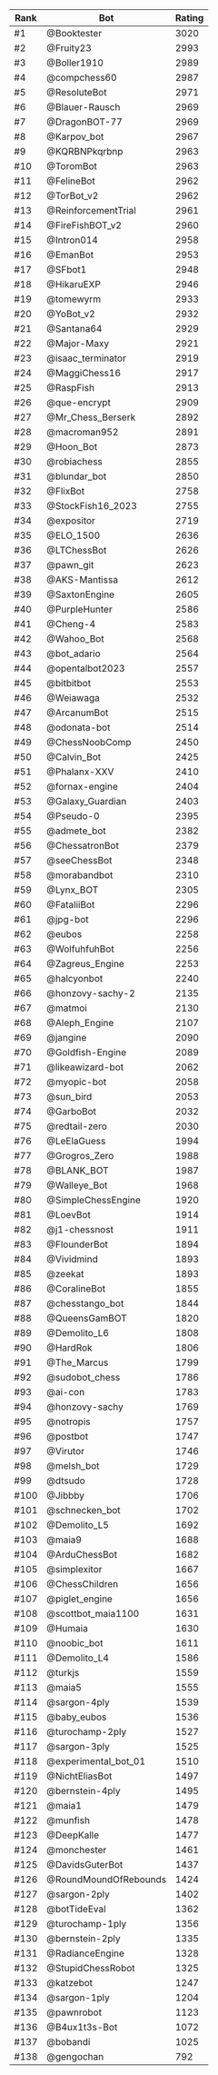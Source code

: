 Rank|Bot|Rating
---|---|---
#1|@Booktester|3020
#2|@Fruity23|2993
#3|@Boller1910|2989
#4|@compchess60|2987
#5|@ResoluteBot|2971
#6|@Blauer-Rausch|2969
#7|@DragonBOT-77|2969
#8|@Karpov_bot|2967
#9|@KQRBNPkqrbnp|2963
#10|@ToromBot|2963
#11|@FelineBot|2962
#12|@TorBot_v2|2962
#13|@ReinforcementTrial|2961
#14|@FireFishBOT_v2|2960
#15|@Intron014|2958
#16|@EmanBot|2953
#17|@SFbot1|2948
#18|@HikaruEXP|2946
#19|@tomewyrm|2933
#20|@YoBot_v2|2932
#21|@Santana64|2929
#22|@Major-Maxy|2921
#23|@isaac_terminator|2919
#24|@MaggiChess16|2917
#25|@RaspFish|2913
#26|@que-encrypt|2909
#27|@Mr_Chess_Berserk|2892
#28|@macroman952|2891
#29|@Hoon_Bot|2873
#30|@robiachess|2855
#31|@blundar_bot|2850
#32|@FlixBot|2758
#33|@StockFish16_2023|2755
#34|@expositor|2719
#35|@ELO_1500|2636
#36|@LTChessBot|2626
#37|@pawn_git|2623
#38|@AKS-Mantissa|2612
#39|@SaxtonEngine|2605
#40|@PurpleHunter|2586
#41|@Cheng-4|2583
#42|@Wahoo_Bot|2568
#43|@bot_adario|2564
#44|@opentalbot2023|2557
#45|@bitbitbot|2553
#46|@Weiawaga|2532
#47|@ArcanumBot|2515
#48|@odonata-bot|2514
#49|@ChessNoobComp|2450
#50|@Calvin_Bot|2425
#51|@Phalanx-XXV|2410
#52|@fornax-engine|2404
#53|@Galaxy_Guardian|2403
#54|@Pseudo-0|2395
#55|@admete_bot|2382
#56|@ChessatronBot|2379
#57|@seeChessBot|2348
#58|@morabandbot|2310
#59|@Lynx_BOT|2305
#60|@FataliiBot|2296
#61|@jpg-bot|2296
#62|@eubos|2258
#63|@WolfuhfuhBot|2256
#64|@Zagreus_Engine|2253
#65|@halcyonbot|2240
#66|@honzovy-sachy-2|2135
#67|@matmoi|2130
#68|@Aleph_Engine|2107
#69|@jangine|2090
#70|@Goldfish-Engine|2089
#71|@likeawizard-bot|2062
#72|@myopic-bot|2058
#73|@sun_bird|2053
#74|@GarboBot|2032
#75|@redtail-zero|2030
#76|@LeElaGuess|1994
#77|@Grogros_Zero|1988
#78|@BLANK_BOT|1987
#79|@Walleye_Bot|1968
#80|@SimpleChessEngine|1920
#81|@LoevBot|1914
#82|@j1-chessnost|1911
#83|@FlounderBot|1894
#84|@Vividmind|1893
#85|@zeekat|1893
#86|@CoralineBot|1855
#87|@chesstango_bot|1844
#88|@QueensGamBOT|1820
#89|@Demolito_L6|1808
#90|@HardRok|1806
#91|@The_Marcus|1799
#92|@sudobot_chess|1786
#93|@ai-con|1783
#94|@honzovy-sachy|1769
#95|@notropis|1757
#96|@postbot|1747
#97|@Virutor|1746
#98|@melsh_bot|1729
#99|@dtsudo|1728
#100|@Jibbby|1706
#101|@schnecken_bot|1702
#102|@Demolito_L5|1692
#103|@maia9|1688
#104|@ArduChessBot|1682
#105|@simplexitor|1667
#106|@ChessChildren|1656
#107|@piglet_engine|1656
#108|@scottbot_maia1100|1631
#109|@Humaia|1630
#110|@noobic_bot|1611
#111|@Demolito_L4|1586
#112|@turkjs|1559
#113|@maia5|1555
#114|@sargon-4ply|1539
#115|@baby_eubos|1536
#116|@turochamp-2ply|1527
#117|@sargon-3ply|1525
#118|@experimental_bot_01|1510
#119|@NichtEliasBot|1497
#120|@bernstein-4ply|1495
#121|@maia1|1479
#122|@munfish|1478
#123|@DeepKalle|1477
#124|@monchester|1461
#125|@DavidsGuterBot|1437
#126|@RoundMoundOfRebounds|1424
#127|@sargon-2ply|1402
#128|@botTideEval|1362
#129|@turochamp-1ply|1356
#130|@bernstein-2ply|1335
#131|@RadianceEngine|1328
#132|@StupidChessRobot|1325
#133|@katzebot|1247
#134|@sargon-1ply|1204
#135|@pawnrobot|1123
#136|@B4ux1t3s-Bot|1072
#137|@bobandi|1025
#138|@gengochan|792
